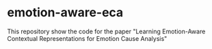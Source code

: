 # emotion-aware-eca
This repository show the code for the paper "Learning Emotion-Aware Contextual Representations for Emotion Cause Analysis"
